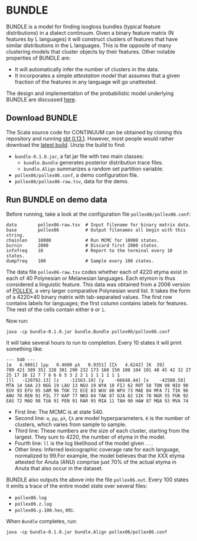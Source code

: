 # BUNDLE

BUNDLE is a model for finding isogloss bundles (typical feature distributions) in a dialect continuum.  Given a binary feature matrix (N features by L languages) it will construct clusters of features that have similar distributions in the L languages.  This is the opposite of many clustering models that cluster objects by their features.  Other notable properties of BUNDLE are:

* It will automatically infer the number of clusters in the data.
* It incorporates a simple _attestation model_ that assumes that a given fraction of the features in any language will go unattested.

The design and implementation of the probabilistic model underlying BUNDLE are discussed [here](http://www.github.com).

## Download BUNDLE

The Scala source code for CONTINUUM can be obtained by cloning this repository and running [sbt 0.13.1](http://www.scala-sbt.org/0.13.1/docs/Getting-Started/Setup.html).  However, most people would rather download the [latest build](http://www.github.com).  Unzip the build to find:

* `bundle-0.1.0.jar`, a fat jar file with two main classes:
  * `bundle.Bundle` generates posterior distribution trace files.
  * `bundle.Align` summarizes a random set partition variable.
* `pollex06/pollex06.conf`, a demo configuration file.
* `pollex06/pollex06-raw.tsv`, data for the demo.

## Run BUNDLE on demo data

Before running, take a look at the configuration file `pollex06/pollex06.conf`:

```
data        pollex06-raw.tsv  # Input filename for binary matrix data.
base        pollex06          # Output filenames all begin with this string.
chainlen    10000             # Run MCMC for 10000 states.
burnin      2000              # Discard first 2000 states.
infofreq    10                # Report to the terminal every 10 states.
dumpfreq    100               # Sample every 100 states.
```

The data file `pollex06-raw.tsv` codes whether each of 4220 etyma exist in each of 40 Polynesian or Melanesian languages.  Each etymon is thus considered a linguistic feature.  This data was obtained from a 2006 version of [POLLEX](pollex.org.nz), a very larger comparative Polynesian word list.  It takes the form of a 4220×40 binary matrix with tab-separated values.  The first row contains labels for languages; the first column contains labels for features.  The rest of the cells contain either `0` or `1`.

Now run:

```
java -cp bundle-0.1.0.jar bundle.Bundle pollex06/pollex06.conf
```

It will take several hours to run to completion.  Every 10 states it will print something like:

```
--- 540 ---
[α   4.9801] [ρμ   0.4600 ρλ   0.9351] [ζλ   4.6242] [K  39]
789 421 389 351 328 301 290 232 173 168 150 108 104 101 48 45 42 32 27 25 17 16 12 7 7 6 6 6 5 3 2 2 1 1 1 1 1 1 1
[ll   -120792.13] [z    -11563.19] [y    -66648.44] [x    -42580.50]
MTA 14 SAA 23 NGG 19 LAU 13 NGU 19 WYA 18 FIJ 62 ROT 58 TON 98 NIU 90
EUV 93 EFU 95 SAM 96 TOK 72 ECE 83 WUV 80 WFU 73 MAE 84 MFA 71 TIK 96
ANU 70 REN 91 PIL 77 KAP 77 NKO 84 TAK 87 OJA 82 SIK 78 NGR 55 PUK 92
EAS 72 MAO 98 TUA 91 PEN 91 RAR 95 MIA 11 TAH 90 HAW 87 MQA 93 MVA 74
```

* First line: The MCMC is at state 540.
* Second line: `α`, `ρμ`, `ρλ`, `ζλ` are model hyperparameters.  `K` is the number of clusters, which varies from sample to sample.
* Third line: These numbers are the size of each cluster, starting from the largest.  They sum to 4220, the number of etyma in the model.
* Fourth line: `ll` is the log likelihood of the model given . . .
* Other lines: Inferred lexicographic coverage rate for each language, normalized to 99.For example, the model believes that the XXX etyma attested for Anuta (ANU) comprise just 70% of the actual etyma in Anuta that also occur in the dataset.

BUNDLE also outputs the above into the file `pollex06.out`.  Every 100 states it emits a trace of the entire model state over several files:

* `pollex06.log`
* `pollex06.z.log`
* `pollex06.y.100.hex`, etc.

When `Bundle` completes, run:

```
java -cp bundle-0.1.0.jar bundle.Align pollex06/pollex06.conf
```

